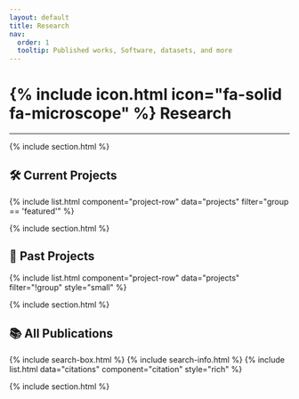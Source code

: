 ```yaml
---
layout: default
title: Research
nav:
  order: 1
  tooltip: Published works, Software, datasets, and more
---
```


# {% include icon.html icon="fa-solid fa-microscope" %} Research

---

{% include section.html %}

## 🛠 Current Projects

<div class="citation-container">
  {% include list.html component="project-row" data="projects" filter="group == 'featured'" %}
</div>

{% include section.html %}

## 📁 Past Projects

<div class="citation-container small">
  {% include list.html component="project-row" data="projects" filter="!group" style="small" %}
</div>

{% include section.html %}

## 📚 All Publications

{% include search-box.html %}
{% include search-info.html %}
{% include list.html data="citations" component="citation" style="rich" %}

{% include section.html %}
